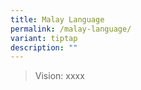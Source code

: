 ```yaml
---
title: Malay Language
permalink: /malay-language/
variant: tiptap
description: ""
---
```

<blockquote>
<p>Vision: xxxx</p>
</blockquote>
<p></p>